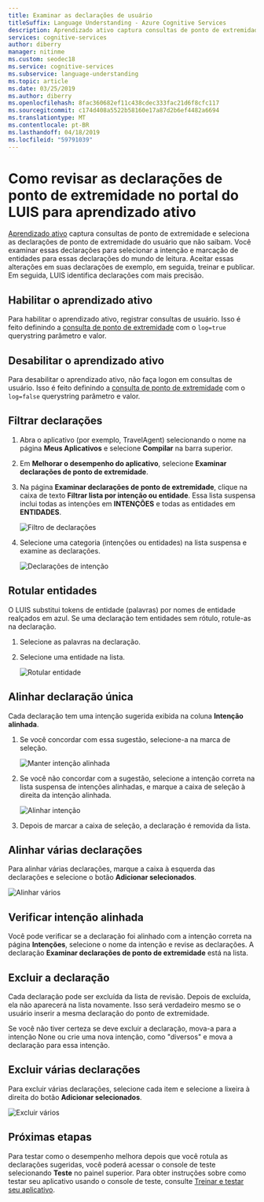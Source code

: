 ```yaml
---
title: Examinar as declarações de usuário
titleSuffix: Language Understanding - Azure Cognitive Services
description: Aprendizado ativo captura consultas de ponto de extremidade e seleciona as declarações de ponto de extremidade do usuário que não saibam. Você examinar essas declarações para selecionar a intenção e marcação de entidades para essas declarações do mundo de leitura. Aceitar essas alterações em suas declarações de exemplo, em seguida, treinar e publicar. Em seguida, LUIS identifica declarações com mais precisão.
services: cognitive-services
author: diberry
manager: nitinme
ms.custom: seodec18
ms.service: cognitive-services
ms.subservice: language-understanding
ms.topic: article
ms.date: 03/25/2019
ms.author: diberry
ms.openlocfilehash: 8fac360682ef11c438cdec333fac21d6f8cfc117
ms.sourcegitcommit: c174d408a5522b58160e17a87d2b6ef4482a6694
ms.translationtype: MT
ms.contentlocale: pt-BR
ms.lasthandoff: 04/18/2019
ms.locfileid: "59791039"
---
```

# <a name="how-to-review-endpoint-utterances-in-luis-portal-for-active-learning"></a>Como revisar as declarações de ponto de extremidade no portal do LUIS para aprendizado ativo

[Aprendizado ativo](luis-concept-review-endpoint-utterances.md) captura consultas de ponto de extremidade e seleciona as declarações de ponto de extremidade do usuário que não saibam. Você examinar essas declarações para selecionar a intenção e marcação de entidades para essas declarações do mundo de leitura. Aceitar essas alterações em suas declarações de exemplo, em seguida, treinar e publicar. Em seguida, LUIS identifica declarações com mais precisão.


## <a name="enable-active-learning"></a>Habilitar o aprendizado ativo

Para habilitar o aprendizado ativo, registrar consultas de usuário. Isso é feito definindo a [consulta de ponto de extremidade](luis-get-started-create-app.md#query-the-endpoint-with-a-different-utterance) com o `log=true` querystring parâmetro e valor.

## <a name="disable-active-learning"></a>Desabilitar o aprendizado ativo

Para desabilitar o aprendizado ativo, não faça logon em consultas de usuário. Isso é feito definindo a [consulta de ponto de extremidade](luis-get-started-create-app.md#query-the-endpoint-with-a-different-utterance) com o `log=false` querystring parâmetro e valor.

## <a name="filter-utterances"></a>Filtrar declarações

1. Abra o aplicativo (por exemplo, TravelAgent) selecionando o nome na página **Meus Aplicativos** e selecione **Compilar** na barra superior.

1. Em **Melhorar o desempenho do aplicativo**, selecione **Examinar declarações de ponto de extremidade**.

1. Na página **Examinar declarações de ponto de extremidade**, clique na caixa de texto **Filtrar lista por intenção ou entidade**. Essa lista suspensa inclui todas as intenções em **INTENÇÕES** e todas as entidades em **ENTIDADES**.

    ![Filtro de declarações](./media/label-suggested-utterances/filter.png)

1. Selecione uma categoria (intenções ou entidades) na lista suspensa e examine as declarações.

    ![Declarações de intenção](./media/label-suggested-utterances/intent-utterances.png)

## <a name="label-entities"></a>Rotular entidades
O LUIS substitui tokens de entidade (palavras) por nomes de entidade realçados em azul. Se uma declaração tem entidades sem rótulo, rotule-as na declaração. 

1. Selecione as palavras na declaração. 

1. Selecione uma entidade na lista.

    ![Rotular entidade](./media/label-suggested-utterances/label-entity.png)

## <a name="align-single-utterance"></a>Alinhar declaração única

Cada declaração tem uma intenção sugerida exibida na coluna **Intenção alinhada**. 

1. Se você concordar com essa sugestão, selecione-a na marca de seleção.

    ![Manter intenção alinhada](./media/label-suggested-utterances/align-intent-check.png)

1. Se você não concordar com a sugestão, selecione a intenção correta na lista suspensa de intenções alinhadas, e marque a caixa de seleção à direita da intenção alinhada. 

    ![Alinhar intenção](./media/label-suggested-utterances/align-intent.png)

1. Depois de marcar a caixa de seleção, a declaração é removida da lista. 

## <a name="align-several-utterances"></a>Alinhar várias declarações

Para alinhar várias declarações, marque a caixa à esquerda das declarações e selecione o botão **Adicionar selecionados**. 

![Alinhar vários](./media/label-suggested-utterances/add-selected.png)

## <a name="verify-aligned-intent"></a>Verificar intenção alinhada

Você pode verificar se a declaração foi alinhado com a intenção correta na página **Intenções**, selecione o nome da intenção e revise as declarações. A declaração **Examinar declarações de ponto de extremidade** está na lista.

## <a name="delete-utterance"></a>Excluir a declaração

Cada declaração pode ser excluída da lista de revisão. Depois de excluída, ela não aparecerá na lista novamente. Isso será verdadeiro mesmo se o usuário inserir a mesma declaração do ponto de extremidade. 

Se você não tiver certeza se deve excluir a declaração, mova-a para a intenção None ou crie uma nova intenção, como "diversos" e mova a declaração para essa intenção. 

## <a name="delete-several-utterances"></a>Excluir várias declarações

Para excluir várias declarações, selecione cada item e selecione a lixeira à direita do botão **Adicionar selecionados**.

![Excluir vários](./media/label-suggested-utterances/delete-several.png)


## <a name="next-steps"></a>Próximas etapas

Para testar como o desempenho melhora depois que você rotula as declarações sugeridas, você poderá acessar o console de teste selecionando **Teste** no painel superior. Para obter instruções sobre como testar seu aplicativo usando o console de teste, consulte [Treinar e testar seu aplicativo](luis-interactive-test.md).
